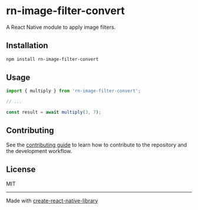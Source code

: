 # rn-image-filter-convert

A React Native module to apply image filters.

## Installation

```sh
npm install rn-image-filter-convert
```

## Usage


```js
import { multiply } from 'rn-image-filter-convert';

// ...

const result = await multiply(3, 7);
```


## Contributing

See the [contributing guide](CONTRIBUTING.md) to learn how to contribute to the repository and the development workflow.

## License

MIT

---

Made with [create-react-native-library](https://github.com/callstack/react-native-builder-bob)
